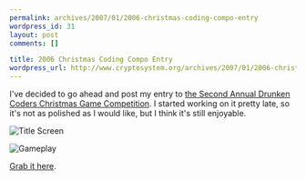 ```yaml
--- 
permalink: archives/2007/01/2006-christmas-coding-compo-entry
wordpress_id: 31
layout: post
comments: []

title: 2006 Christmas Coding Compo Entry
wordpress_url: http://www.cryptosystem.org/archives/2007/01/2006-christmas-coding-compo-entry/
---
```

I've decided to go ahead and post my entry to [the Second Annual Drunken Coders Christmas Game Competition](http://www.drunkencoders.com/compo/compo.htm). I started working on it pretty late, so it's not as polished as I would like, but I think it's still enjoyable.

![Title Screen](/projects/nds/dc2006/title.png)

![Gameplay](/projects/nds/dc2006/gameplay.png)

[Grab it here](http://www.cryptosystem.org/projects/nds/dc2006/).

